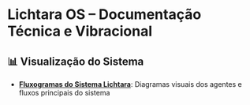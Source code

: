 # Lichtara OS – Documentação Técnica e Vibracional

## 📊 Visualização do Sistema

- **[Fluxogramas do Sistema Lichtara](./fluxogramas-sistema-lichtara.md)**: Diagramas visuais dos agentes e fluxos principais do sistema
